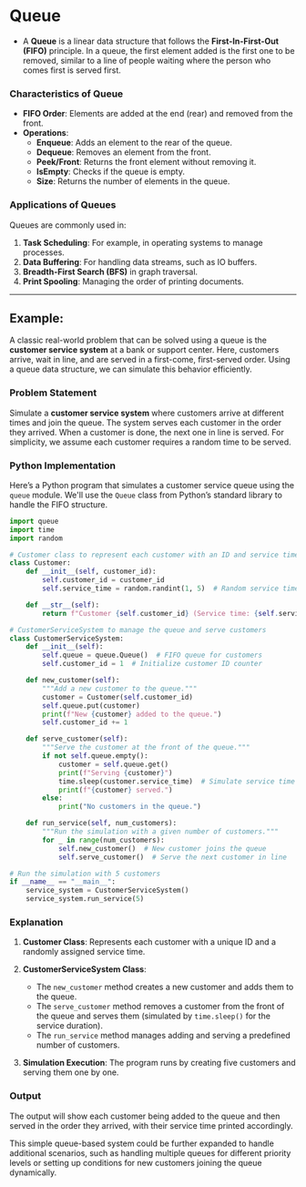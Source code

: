 # Queue

- A **Queue** is a linear data structure that follows the **First-In-First-Out (FIFO)** principle. In a queue, the first element added is the first one to be removed, similar to a line of people waiting where the person who comes first is served first.

### Characteristics of Queue
- **FIFO Order**: Elements are added at the end (rear) and removed from the front.
- **Operations**:
  - **Enqueue**: Adds an element to the rear of the queue.
  - **Dequeue**: Removes an element from the front.
  - **Peek/Front**: Returns the front element without removing it.
  - **IsEmpty**: Checks if the queue is empty.
  - **Size**: Returns the number of elements in the queue.

### Applications of Queues
Queues are commonly used in:
1. **Task Scheduling**: For example, in operating systems to manage processes.
2. **Data Buffering**: For handling data streams, such as IO buffers.
3. **Breadth-First Search (BFS)** in graph traversal.
4. **Print Spooling**: Managing the order of printing documents.

---
## Example:

A classic real-world problem that can be solved using a queue is the **customer service system** at a bank or support center. Here, customers arrive, wait in line, and are served in a first-come, first-served order. Using a queue data structure, we can simulate this behavior efficiently.

### Problem Statement
Simulate a **customer service system** where customers arrive at different times and join the queue. The system serves each customer in the order they arrived. When a customer is done, the next one in line is served. For simplicity, we assume each customer requires a random time to be served.

### Python Implementation

Here’s a Python program that simulates a customer service queue using the `queue` module. We'll use the `Queue` class from Python’s standard library to handle the FIFO structure.

```python
import queue
import time
import random

# Customer class to represent each customer with an ID and service time
class Customer:
    def __init__(self, customer_id):
        self.customer_id = customer_id
        self.service_time = random.randint(1, 5)  # Random service time between 1-5 seconds

    def __str__(self):
        return f"Customer {self.customer_id} (Service time: {self.service_time}s)"

# CustomerServiceSystem to manage the queue and serve customers
class CustomerServiceSystem:
    def __init__(self):
        self.queue = queue.Queue()  # FIFO queue for customers
        self.customer_id = 1  # Initialize customer ID counter

    def new_customer(self):
        """Add a new customer to the queue."""
        customer = Customer(self.customer_id)
        self.queue.put(customer)
        print(f"New {customer} added to the queue.")
        self.customer_id += 1

    def serve_customer(self):
        """Serve the customer at the front of the queue."""
        if not self.queue.empty():
            customer = self.queue.get()
            print(f"Serving {customer}")
            time.sleep(customer.service_time)  # Simulate service time
            print(f"{customer} served.")
        else:
            print("No customers in the queue.")

    def run_service(self, num_customers):
        """Run the simulation with a given number of customers."""
        for _ in range(num_customers):
            self.new_customer()  # New customer joins the queue
            self.serve_customer()  # Serve the next customer in line

# Run the simulation with 5 customers
if __name__ == "__main__":
    service_system = CustomerServiceSystem()
    service_system.run_service(5)
```

### Explanation
1. **Customer Class**: Represents each customer with a unique ID and a randomly assigned service time.
2. **CustomerServiceSystem Class**:
   - The `new_customer` method creates a new customer and adds them to the queue.
   - The `serve_customer` method removes a customer from the front of the queue and serves them (simulated by `time.sleep()` for the service duration).
   - The `run_service` method manages adding and serving a predefined number of customers.

3. **Simulation Execution**: The program runs by creating five customers and serving them one by one.

### Output
The output will show each customer being added to the queue and then served in the order they arrived, with their service time printed accordingly.

This simple queue-based system could be further expanded to handle additional scenarios, such as handling multiple queues for different priority levels or setting up conditions for new customers joining the queue dynamically.